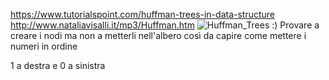 https://www.tutorialspoint.com/huffman-trees-in-data-structure
http://www.nataliavisalli.it/mp3/Huffman.htm
![Huffman_Trees](https://user-images.githubusercontent.com/61363883/192754055-3c135299-6551-4d6c-b82f-3ded2062e538.jpg)
:)
Provare a creare i nodi ma non a metterli nell'albero così da capire come mettere i numeri in ordine

1 a destra e 0 a sinistra
